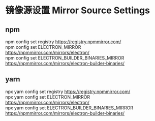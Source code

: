 # 镜像源设置 Mirror Source Settings

## npm
npm config set registry https://registry.npmmirror.com/  
npm config set ELECTRON_MIRROR https://npmmirror.com/mirrors/electron/  
npm config set ELECTRON_BUILDER_BINARIES_MIRROR https://npmmirror.com/mirrors/electron-builder-binaries/

## yarn
npx yarn config set registry https://registry.npmmirror.com/  
npx yarn config set ELECTRON_MIRROR https://npmmirror.com/mirrors/electron/  
npx yarn config set ELECTRON_BUILDER_BINARIES_MIRROR https://npmmirror.com/mirrors/electron-builder-binaries/  